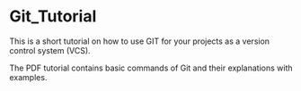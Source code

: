 # Git_Tutorial  

This is a short tutorial on how to use GIT for your projects as a version control system (VCS). 

The PDF tutorial contains basic commands of Git and their explanations with examples.




